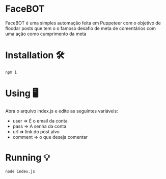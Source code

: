 # FaceBOT
FaceBOT é uma simples automação feita em Puppeteer com o objetivo de floodar posts que tem o o famoso desafio de meta de comentários com uma ação como cumprimento da meta

# Installation 🛠
```
npm i
```

# Using 🖥
Abra o arquivo index.js e edite as seguintes variáveis:

- user => É o email da conta
- pass => A senha da conta
- url => link do post alvo
- comment => o que deseja comentar

# Running 💡
```
node index.js
```
